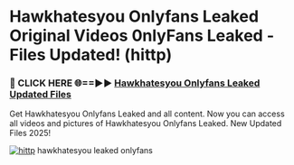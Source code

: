 # Hawkhatesyou Onlyfans Leaked Original Videos 0nlyFans Leaked - Files Updated! (hittp)

<h3>🔴 CLICK HERE 🌐==►► <a href="https://tinyurl.com/x26r9saj" rel="nofollow">Hawkhatesyou Onlyfans Leaked Updated Files</a></h3>

Get Hawkhatesyou Onlyfans Leaked and all content. Now you can access all videos and pictures of Hawkhatesyou Onlyfans Leaked. New Updated Files 2025!

[![hittp](https://i.imgur.com/LkgZPqh.gif)](https://tinyurl.com/x26r9saj)
hawkhatesyou leaked onlyfans